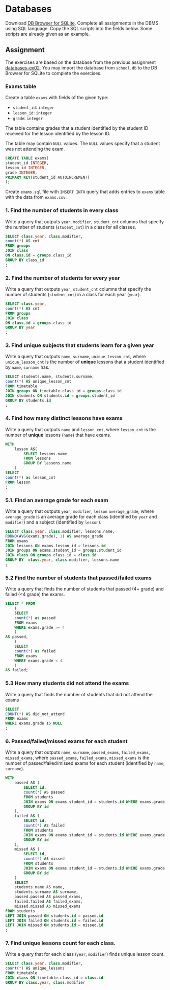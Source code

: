 # Databases

Download [DB Browser for SQLite](https://sqlitebrowser.org/). Complete all
assignments in the DBMS using SQL language. Copy the SQL scripts into the fields
below. Some scripts are already given as an example.

## Assignment

The exercises are based on the database from the previous assignment
[databases-ex02](https://github.com/prog-1/databases-ex02). You may import the database from `school.db` to the DB Browser for SQLite to complete the exercises.

### Exams table

Create a table `exams` with fields of the given type:

* `student_id`: `integer`
* `lesson_id`: `integer`
* `grade`: `integer`

The table contains grades that a student identified by the student ID received for the lesson identified by the lesson ID.

The table may contain `NULL` values. The `NULL` values specify that a student was not attending the exam. 

```sql
CREATE TABLE exams(
student_id INTEGER,
lesson_id INTEGER,
grade INTEGER,
PRIMARY KEY(student_id AUTOINCREMENT)
);
```

Create `exams.sql` file with `INSERT INTO` query that adds entries to `exams` table with the data from `exams.csv`.

### 1. Find the number of students in every class

Write a query that outputs `year`, `modifier`, `student_cnt` columns that specify the number of students (`student_cnt`) in a class for all classes.

```sql
SELECT class.year, class.modifier,
count(*) AS cnt
FROM groups 
JOIN class
ON class.id = groups.class_id
GROUP BY class_id
;
```

### 2. Find the number of students for every year

Write a query that outputs `year`, `student_cnt` columns that specify the number of students (`student_cnt`) in a class for each year (`year`).

```sql
SELECT class.year,
count(*) AS cnt
FROM groups 
JOIN class
ON class.id = groups.class_id
GROUP BY year
;
```

### 3. Find unique subjects that students learn for a given year

Write a query that outputs `name`, `surname`, `unique_lesson_cnt`, where `unique_lesson_cnt` is the number of **unique** lessons that a student identified by `name`, `surname` has.

```sql
SELECT students.name, students.surname,
count(*) AS unique_lesson_cnt
FROM timetable
JOIN groups ON timetable.class_id = groups.class_id
JOIN students ON students.id = groups.student_id
GROUP BY students.id
;
```

### 4. Find how many distinct lessons have exams

Write a query that outputs `name` and `lesson_cnt`, where `lesson_cnt` is the number of **unique** lessons (`name`) that have exams.

```sql
WITH 
	lesson AS(
		SELECT lessons.name 
		FROM lessons
		GROUP BY lessons.name
	)
SELECT
count(*) as lesson_cnt
FROM lesson
;
```

### 5.1. Find an average grade for each exam

Write a query that outputs `year`, `modifier`, `lesson` `average_grade`, where `average_grade` is an average grade for each class (identified by `year` and `modifier`) and a subject (identified by `lesson`).

```sql
SELECT class.year, class.modifier, lessons.name,
ROUND(AVG(exams.grade), 1) AS average_grade
FROM exams
JOIN lessons ON exams.lesson_id = lessons.id
JOIN groups ON exams.student_id = groups.student_id
JOIN class ON groups.class_id = class.id
GROUP BY  class.year, class.modifier, lessons.name
;
```

### 5.2 Find the number of students that passed/failed exams

Write a query that finds the number of students that passed (4+ grade) and failed (<4 grade) the exams.

```sql
SELECT * FROM
    (
    SELECT
    count(*) as passed
    FROM exams
    WHERE exams.grade >= 4
    )
AS passed,
    (
    SELECT
    count(*) as failed
    FROM exams
    WHERE exams.grade < 4
    )
AS failed;
```

### 5.3 How many students did not attend the exams

Write a query that finds the number of students that did not attend the exams

```sql
SELECT 
COUNT(*) AS did_not_attend
FROM exams
WHERE exams.grade IS NULL
;
```

### 6. Passed/failed/missed exams for each student

Write a query that outputs `name`, `surname`, `passed_exams`, `failed_exams`, `missed_exams`, where `passed_exams`, `failed_exams`, `missed_exams` is the number of passed/failed/missed exams for each student (identified by `name`, `surname`).

```sql
WITH
	passed AS (
		SELECT id, 
		count(*) AS passed
		FROM students
		JOIN exams ON exams.student_id = students.id WHERE exams.grade >= 4
		GROUP BY id
	),
	failed AS (
		SELECT id, 
		count(*) AS failed
		FROM students
		JOIN exams ON exams.student_id = students.id WHERE exams.grade < 4
		GROUP BY id
	), 
	missed AS (
		SELECT id, 
		count(*) AS missed
		FROM students
		JOIN exams ON exams.student_id = students.id WHERE exams.grade IS NULL
		GROUP BY id
	)
	SELECT
    students.name AS name,
    students.surname AS surname,
	passed.passed AS passed_exams,
	failed.failed AS failed_exams,
	missed.missed AS missed_exams
FROM students
LEFT JOIN passed ON students.id = passed.id
LEFT JOIN failed ON students.id = failed.id
LEFT JOIN missed ON students.id = missed.id
;
```

### 7. Find unique lessons count for each class.

Write a query that for each class (`year`, `modifier`) finds unique lesson count.

```sql
SELECT class.year, class.modifier, 
count(*) AS unique_lessons
FROM timetable
JOIN class ON timetable.class_id = class.id
GROUP BY class.year, class.modifier
```
